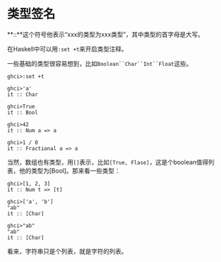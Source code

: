 # 类型签名

**::**这个符号他表示“xxx的类型为xxx类型”，其中类型的首字母是大写。

在Haskell中可以用`:set +t`来开启类型注释。

一些基础的类型很容易想到，比如`Boolean``Char``Int``Float`这些。

```shell
ghci>:set +t

ghci>'a'
it :: Char

ghci>True
it :: Bool

ghci>42
it :: Num a => a

ghci>1 / 0
it :: Fractional a => a
```

当然，数组也有类型，用`[]`表示，比如`[True, Flase]`，这是个boolean值得列表，他的类型为[Bool]。那来看一些类型：

```shell
ghci>[1, 2, 3]
it :: Num t => [t]

ghci>['a', 'b']
"ab"
it :: [Char]

ghci>"ab"
"ab"
it :: [Char]
```

看来，字符串只是个列表，就是字符的列表。


